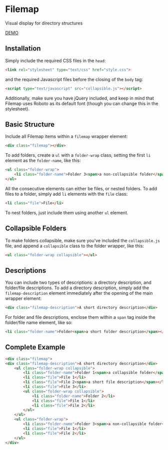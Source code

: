 # Filemap
Visual display for directory structures

[DEMO](http://htmlpreview.github.io/?https://github.com/JDerwisz/Filemap/blob/master/demo.html)

## Installation
Simply include the required CSS files in the `head`:
```html
<link rel="stylesheet" type="text/css" href="style.css">
```
and the required Javascript files before the closing of the `body` tag:
```html
<script type="text/javascript" src="collapsible.js"></script>
```
Additionally, make sure you have jQuery included, and keep in mind that Filemap uses Roboto as its default font (though you can change this in the stylesheet).

## Basic Structure
Include all Filemap items within a `filemap` wrapper element:
```html
<div class="filemap"></div>
```
To add folders, create a `ul` with a `folder-wrap` class, setting the first `li` element as the `folder-name`, like this:
```html
<ul class="folder-wrap">
	<li class="folder-name">Folder 3<span>a non-collapsible folder</span></li>
</ul>
```
All the consecutive elements can either be files, or nested folders. To add files to a folder, simply add `li` elements with the `file` class:
```html
<li class="file">File</li>
```
To nest folders, just include them using another `ul` element.

## Collapsible Folders
To make folders collapsible, make sure you've included the `collapsible.js` file, and append a `collapsible` class to the folder wrapper, like this:
```html
<ul class="folder-wrap collapsible"></ul>
```

## Descriptions
You can include two types of descriptions: a directory description, and folder/file descriptions. To add a directory description, simply add the `filemap-description` element immediately after the opening of the main wrapper element:
```html
<div class="filemap-description">A short directory description</div>
```
For folder and file descriptions, enclose them within a `span` tag inside the folder/file name element, like so:
```html
<li class="folder-name">Folder<span>a short folder description</span></li>
```
## Complete Example
```html
<div class="filemap">
<div class="filemap-description">A short directory description</div>
	<ul class="folder-wrap collapsible">
		<li class="folder-name">Folder 1<span>a collapsible folder</span></li>
		<li class="file">File 1</li>
		<li class="file">File 2<span>a short file description</span></li>
		<li class="file">File 3</li>
		<ul class="folder-wrap collapsible">
			<li class="folder-name">Folder 2</li>
			<li class="file">File 1</li>
			<li class="file">File 2</li>
		</ul>
	</ul>
	<ul class="folder-wrap">
		<li class="folder-name">Folder 3<span>a non-collapsible folder</span></li>
		<li class="file">File 1</li>
		<li class="file">File 2</li>
	</ul>
</div>
```
